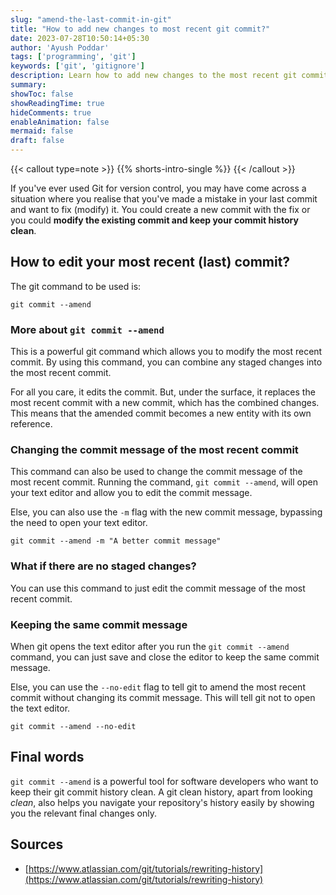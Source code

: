 ```yaml
---
slug: "amend-the-last-commit-in-git"
title: "How to add new changes to most recent git commit?"
date: 2023-07-28T10:50:14+05:30
author: 'Ayush Poddar'
tags: ['programming', 'git']
keywords: ['git', 'gitignore']
description: Learn how to add new changes to the most recent git commit; and edit its commit message
summary:
showToc: false
showReadingTime: true
hideComments: true
enableAnimation: false
mermaid: false
draft: false
---
```


{{< callout type=note >}}
{{% shorts-intro-single %}}
{{< /callout >}}

If you've ever used Git for version control, you may have come across a situation where you realise
that you've made a mistake in your last commit and want to fix (modify) it. You could create a new
commit with the fix or you could **modify the existing commit and keep your commit history clean**.

## How to edit your most recent (last) commit?
The git command to be used is:

```git
git commit --amend
```

### More about `git commit --amend`
This is a powerful git command which allows you to modify the most recent commit. By using this
command, you can combine any staged changes into the most recent commit.

For all you care, it edits the commit. But, under the surface, it replaces the most recent commit
with a new commit, which has the combined changes. This means that the amended commit becomes a new
entity with its own reference.

### Changing the commit message of the most recent commit
This command can also be used to change the commit message of the most recent commit. Running
the command, `git commit --amend`, will open your text editor and allow you to edit the commit
message.

Else, you can also use the `-m` flag with the new commit message, bypassing the need to open your
text editor.

```git
git commit --amend -m "A better commit message"
```

### What if there are no staged changes?
You can use this command to just edit the commit message of the most recent commit.

### Keeping the same commit message
When git opens the text editor after you run the `git commit --amend` command, you can just save and
close the editor to keep the same commit message.

Else, you can use the `--no-edit` flag to tell git to amend the most recent commit without changing its
commit message. This will tell git not to open the text editor. 

```git
git commit --amend --no-edit
```

## Final words
`git commit --amend` is a powerful tool for software developers who want to keep their git commit
history clean. A git clean history, apart from looking _clean_, also helps you navigate your
repository's history easily by showing you the relevant final changes only.

## Sources
- [https://www.atlassian.com/git/tutorials/rewriting-history](https://www.atlassian.com/git/tutorials/rewriting-history)
